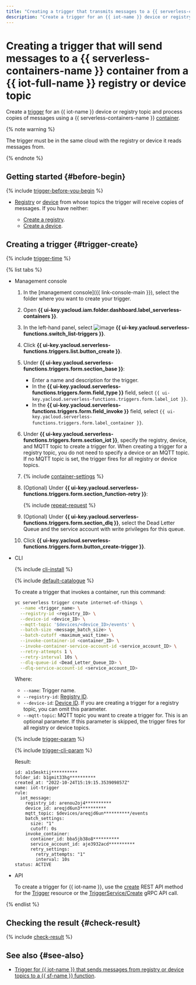 ```yaml
---
title: "Creating a trigger that transmits messages to a {{ serverless-containers-name }} container from an {{ iot-full-name }} registry or device topic"
description: "Create a trigger for an {{ iot-name }} device or registry topic to process message copies in a {{ serverless-containers-name }} container."
---
```


# Creating a trigger that will send messages to a {{ serverless-containers-name }} container from a {{ iot-full-name }} registry or device topic

Create a [trigger](../concepts/trigger/iot-core-trigger.md) for an {{ iot-name }} device or registry topic and process copies of messages using a {{ serverless-containers-name }} [container](../concepts/container.md).

{% note warning %}

The trigger must be in the same cloud with the registry or device it reads messages from.

{% endnote %}

## Getting started {#before-begin}

{% include [trigger-before-you-begin](../../_includes/serverless-containers/trigger-before-you-begin.md) %}

* [Registry](../../iot-core/concepts/index.md#registry) or [device](../../iot-core/concepts/index.md#device) from whose topics the trigger will receive copies of messages. If you have neither:

   * [Create a registry](../../iot-core/operations/registry/registry-create.md).
   * [Create a device](../../iot-core/operations/device/device-create.md).

## Creating a trigger {#trigger-create}

{% include [trigger-time](../../_includes/functions/trigger-time.md) %}

{% list tabs %}

- Management console

   1. In the [management console]({{ link-console-main }}), select the folder where you want to create your trigger.

   1. Open **{{ ui-key.yacloud.iam.folder.dashboard.label_serverless-containers }}**.

   1. In the left-hand panel, select ![image](../../_assets/functions/triggers.svg) **{{ ui-key.yacloud.serverless-functions.switch_list-triggers }}**.

   1. Click **{{ ui-key.yacloud.serverless-functions.triggers.list.button_create }}**.

   1. Under **{{ ui-key.yacloud.serverless-functions.triggers.form.section_base }}**:

      * Enter a name and description for the trigger.
      * In the **{{ ui-key.yacloud.serverless-functions.triggers.form.field_type }}** field, select `{{ ui-key.yacloud.serverless-functions.triggers.form.label_iot }}`.
      * In the **{{ ui-key.yacloud.serverless-functions.triggers.form.field_invoke }}** field, select `{{ ui-key.yacloud.serverless-functions.triggers.form.label_container }}`.

   1. Under **{{ ui-key.yacloud.serverless-functions.triggers.form.section_iot }}**, specify the registry, device, and MQTT topic to create a trigger for. When creating a trigger for a registry topic, you do not need to specify a device or an MQTT topic. If no MQTT topic is set, the trigger fires for all registry or device topics.

   1. {% include [container-settings](../../_includes/serverless-containers/container-settings.md) %}

   1. (Optional) Under **{{ ui-key.yacloud.serverless-functions.triggers.form.section_function-retry }}**:

      {% include [repeat-request](../../_includes/serverless-containers/repeat-request.md) %}

   1. (Optional) Under **{{ ui-key.yacloud.serverless-functions.triggers.form.section_dlq }}**, select the Dead Letter Queue and the service account with write privileges for this queue.

   1. Click **{{ ui-key.yacloud.serverless-functions.triggers.form.button_create-trigger }}**.

- CLI

   {% include [cli-install](../../_includes/cli-install.md) %}

   {% include [default-catalogue](../../_includes/default-catalogue.md) %}

   To create a trigger that invokes a container, run this command:

   ```bash
   yc serverless trigger create internet-of-things \
     --name <trigger_name> \
     --registry-id <registry_ID> \
     --device-id <device_ID> \
     --mqtt-topic '$devices/<device_ID>/events' \
     --batch-size <message_batch_size> \
     --batch-cutoff <maximum_wait_time> \
     --invoke-container-id <container_ID> \
     --invoke-container-service-account-id <service_account_ID> \
     --retry-attempts 1 \
     --retry-interval 10s \
     --dlq-queue-id <Dead_Letter_Queue_ID> \
     --dlq-service-account-id <service_account_ID>
   ```

   Where:

   * `--name`: Trigger name.
   * `--registry-id`: [Registry ID](../../iot-core/operations/registry/registry-list.md).
   * `--device-id`: [Device ID](../../iot-core/operations/device/device-list.md). If you are creating a trigger for a registry topic, you can omit this parameter.
   * `--mqtt-topic`: MQTT topic you want to create a trigger for. This is an optional parameter. If this parameter is skipped, the trigger fires for all registry or device topics.

   {% include [trigger-param](../../_includes/iot-core/trigger-param-sc.md) %}

   {% include [trigger-cli-param](../../_includes/serverless-containers/trigger-cli-param.md) %}

   Result:

   ```text
   id: a1s5msktij**********
   folder_id: b1gmit33hg**********
   created_at: "2022-10-24T15:19:15.353909857Z"
   name: iot-trigger
   rule:
     iot_message:
       registry_id: arenou2oj4**********
       device_id: areqjd6un3**********
       mqtt_topic: $devices/areqjd6un**********/events
       batch_settings:
         size: "1"
         cutoff: 0s
       invoke_container:
         container_id: bba5jb38o8**********
         service_account_id: aje3932acd**********
         retry_settings:
           retry_attempts: "1"
           interval: 10s
   status: ACTIVE
   ```

- API

   To create a trigger for {{ iot-name }}, use the [create](../triggers/api-ref/Trigger/create.md) REST API method for the [Trigger](../triggers/api-ref/Trigger/index.md) resource or the [TriggerService/Create](../triggers/api-ref/grpc/trigger_service.md#Create) gRPC API call.

{% endlist %}

## Checking the result {#check-result}

{% include [check-result](../../_includes/serverless-containers/check-result.md) %}

## See also {#see-also}

* [Trigger for {{ iot-name }} that sends messages from registry or device topics to a {{ sf-name }} function](../../functions/operations/trigger/iot-core-trigger-create.md).
